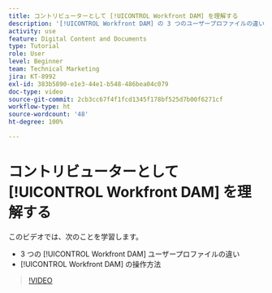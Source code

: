 ```yaml
---
title: コントリビューターとして [!UICONTROL Workfront DAM] を理解する
description: '[!UICONTROL Workfront DAM] の 3 つのユーザープロファイルの違いと、[!UICONTROL Workfront DAM] の操作方法を説明します。'
activity: use
feature: Digital Content and Documents
type: Tutorial
role: User
level: Beginner
team: Technical Marketing
jira: KT-8992
exl-id: 383b5890-e1e3-44e1-b548-486bea04c079
doc-type: video
source-git-commit: 2cb3cc67f4f1fcd1345f178bf525d7b00f6271cf
workflow-type: ht
source-wordcount: '48'
ht-degree: 100%

---
```


# コントリビューターとして [!UICONTROL Workfront DAM] を理解する

このビデオでは、次のことを学習します。

* 3 つの [!UICONTROL Workfront DAM] ユーザープロファイルの違い
* [!UICONTROL Workfront DAM] の操作方法

>[!VIDEO](https://video.tv.adobe.com/v/335252/?quality=12&learn=on)
